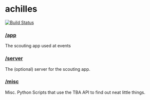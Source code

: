 achilles
========

[![Build Status](https://travis-ci.org/JCharante/achilles.svg?branch=master)](https://travis-ci.org/JCharante/achilles)

### [/app](/app)

The scouting app used at events


### [/server](/server)

The (optional) server for the scouting app.

### [/misc](/misc)

Misc. Python Scripts that use the TBA API to find out neat little things.
